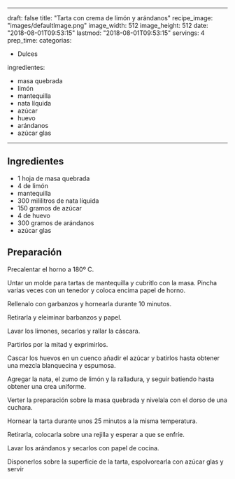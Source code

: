
---
draft: false
title: "Tarta con crema de limón y arándanos"
recipe_image: "images/defaultImage.png"
image_width: 512
image_height: 512
date: "2018-08-01T09:53:15"
lastmod: "2018-08-01T09:53:15"
servings: 4
prep_time: 
categorias:
  - Dulces

ingredientes:
  - masa quebrada
  - limón
  - mantequilla
  - nata líquida
  - azúcar
  - huevo
  - arándanos
  - azúcar glas
---

## Ingredientes
- 1 hoja de masa quebrada
- 4  de limón
- mantequilla
- 300 mililitros de nata líquida
- 150 gramos de azúcar
- 4  de huevo
- 300 gramos de arándanos
- azúcar glas

## Preparación
Precalentar el horno a 180º C. 

Untar un molde para tartas de mantequilla y cubritlo con la masa. Pincha varias veces con un tenedor y coloca encima papel de horno.

Rellenalo con garbanzos y hornearla durante 10 minutos.

Retirarla y eleiminar barbanzos y papel.

Lavar los limones, secarlos y rallar la cáscara.

Partirlos por la mitad y exprimirlos.

Cascar los huevos en un cuenco añadir el azúcar y batirlos hasta obtener una mezcla blanquecina y espumosa.

Agregar la nata, el zumo de limón y la ralladura, y seguir batiendo hasta obtener una crea uniforme.

Verter la preparación sobre la masa quebrada y nivelala con el dorso de una cuchara.

Hornear la tarta durante unos 25 minutos a la misma temperatura.

Retirarla, colocarla sobre una rejilla y esperar a que se enfríe.

Lavar los arándanos y secarlos con papel de cocina.

Disponerlos sobre la superficie de la tarta, espolvorearla con azúcar glas y servir


